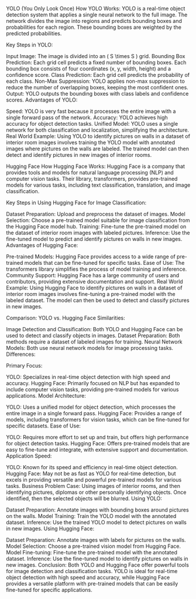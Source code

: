 YOLO (You Only Look Once)
How YOLO Works: YOLO is a real-time object detection system that applies a single neural network to the full image. The network divides the image into regions and predicts bounding boxes and probabilities for each region. These bounding boxes are weighted by the predicted probabilities.

Key Steps in YOLO:

Input Image: The image is divided into an ( S \times S ) grid.
Bounding Box Prediction: Each grid cell predicts a fixed number of bounding boxes. Each bounding box consists of four coordinates (x, y, width, height) and a confidence score.
Class Prediction: Each grid cell predicts the probability of each class.
Non-Max Suppression: YOLO applies non-max suppression to reduce the number of overlapping boxes, keeping the most confident ones.
Output: YOLO outputs the bounding boxes with class labels and confidence scores.
Advantages of YOLO:

Speed: YOLO is very fast because it processes the entire image with a single forward pass of the network.
Accuracy: YOLO achieves high accuracy for object detection tasks.
Unified Model: YOLO uses a single network for both classification and localization, simplifying the architecture.
Real World Example: Using YOLO to identify pictures on walls in a dataset of interior room images involves training the YOLO model with annotated images where pictures on the walls are labeled. The trained model can then detect and identify pictures in new images of interior rooms.

Hugging Face
How Hugging Face Works: Hugging Face is a company that provides tools and models for natural language processing (NLP) and computer vision tasks. Their library, transformers, provides pre-trained models for various tasks, including text classification, translation, and image classification.

Key Steps in Using Hugging Face for Image Classification:

Dataset Preparation: Upload and preprocess the dataset of images.
Model Selection: Choose a pre-trained model suitable for image classification from the Hugging Face model hub.
Training: Fine-tune the pre-trained model on the dataset of interior room images with labeled pictures.
Inference: Use the fine-tuned model to predict and identify pictures on walls in new images.
Advantages of Hugging Face:

Pre-trained Models: Hugging Face provides access to a wide range of pre-trained models that can be fine-tuned for specific tasks.
Ease of Use: The transformers library simplifies the process of model training and inference.
Community Support: Hugging Face has a large community of users and contributors, providing extensive documentation and support.
Real World Example: Using Hugging Face to identify pictures on walls in a dataset of interior room images involves fine-tuning a pre-trained model with the labeled dataset. The model can then be used to detect and classify pictures in new images.

Comparison: YOLO vs. Hugging Face
Similarities:

Image Detection and Classification: Both YOLO and Hugging Face can be used to detect and classify objects in images.
Dataset Preparation: Both methods require a dataset of labeled images for training.
Neural Network Models: Both use neural network models for image processing tasks.
Differences:

Primary Focus:

YOLO: Specializes in real-time object detection with high speed and accuracy.
Hugging Face: Primarily focused on NLP but has expanded to include computer vision tasks, providing pre-trained models for various applications.
Model Architecture:

YOLO: Uses a unified model for object detection, which processes the entire image in a single forward pass.
Hugging Face: Provides a range of models, including transformers for vision tasks, which can be fine-tuned for specific datasets.
Ease of Use:

YOLO: Requires more effort to set up and train, but offers high performance for object detection tasks.
Hugging Face: Offers pre-trained models that are easy to fine-tune and integrate, with extensive support and documentation.
Application Speed:

YOLO: Known for its speed and efficiency in real-time object detection.
Hugging Face: May not be as fast as YOLO for real-time detection, but excels in providing versatile and powerful pre-trained models for various tasks.
Business Problem Case: Using images of interior rooms, and then identifying pictures, diplomas or other personally identifying objects. Once identified, then the selected objects will be blurred.
Using YOLO:

Dataset Preparation: Annotate images with bounding boxes around pictures on the walls.
Model Training: Train the YOLO model with the annotated dataset.
Inference: Use the trained YOLO model to detect pictures on walls in new images.
Using Hugging Face:

Dataset Preparation: Annotate images with labels for pictures on the walls.
Model Selection: Choose a pre-trained vision model from Hugging Face.
Model Fine-tuning: Fine-tune the pre-trained model with the annotated dataset.
Inference: Use the fine-tuned model to identify pictures on walls in new images.
Conclusion: Both YOLO and Hugging Face offer powerful tools for image detection and classification tasks. YOLO is ideal for real-time object detection with high speed and accuracy, while Hugging Face provides a versatile platform with pre-trained models that can be easily fine-tuned for specific applications.
